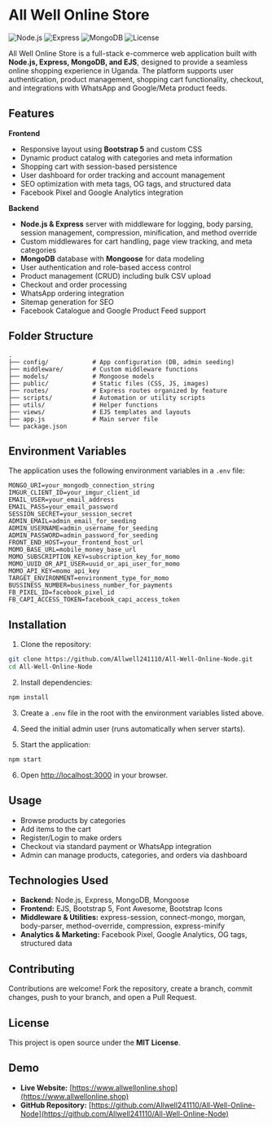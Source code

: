 # All Well Online Store

![Node.js](https://img.shields.io/badge/Node.js-v20.15.1-green) ![Express](https://img.shields.io/badge/Express-4.x-blue) ![MongoDB](https://img.shields.io/badge/MongoDB-6.0-success) ![License](https://img.shields.io/badge/License-MIT-lightgrey)

All Well Online Store is a full-stack e-commerce web application built with **Node.js, Express, MongoDB, and EJS**, designed to provide a seamless online shopping experience in Uganda. The platform supports user authentication, product management, shopping cart functionality, checkout, and integrations with WhatsApp and Google/Meta product feeds.

## Features

**Frontend**

* Responsive layout using **Bootstrap 5** and custom CSS
* Dynamic product catalog with categories and meta information
* Shopping cart with session-based persistence
* User dashboard for order tracking and account management
* SEO optimization with meta tags, OG tags, and structured data
* Facebook Pixel and Google Analytics integration

**Backend**

* **Node.js & Express** server with middleware for logging, body parsing, session management, compression, minification, and method override
* Custom middlewares for cart handling, page view tracking, and meta categories
* **MongoDB** database with **Mongoose** for data modeling
* User authentication and role-based access control
* Product management (CRUD) including bulk CSV upload
* Checkout and order processing
* WhatsApp ordering integration
* Sitemap generation for SEO
* Facebook Catalogue and Google Product Feed support

## Folder Structure

```
.
├── config/            # App configuration (DB, admin seeding)
├── middleware/        # Custom middleware functions
├── models/            # Mongoose models
├── public/            # Static files (CSS, JS, images)
├── routes/            # Express routes organized by feature
├── scripts/           # Automation or utility scripts
├── utils/             # Helper functions
├── views/             # EJS templates and layouts
├── app.js             # Main server file
└── package.json
```

## Environment Variables

The application uses the following environment variables in a `.env` file:

```
MONGO_URI=your_mongodb_connection_string
IMGUR_CLIENT_ID=your_imgur_client_id
EMAIL_USER=your_email_address
EMAIL_PASS=your_email_password
SESSION_SECRET=your_session_secret
ADMIN_EMAIL=admin_email_for_seeding
ADMIN_USERNAME=admin_username_for_seeding
ADMIN_PASSWORD=admin_password_for_seeding
FRONT_END_HOST=your_frontend_host_url
MOMO_BASE_URL=mobile_money_base_url
MOMO_SUBSCRIPTION_KEY=subscription_key_for_momo
MOMO_UUID_OR_API_USER=uuid_or_api_user_for_momo
MOMO_API_KEY=momo_api_key
TARGET_ENVIRONMENT=environment_type_for_momo
BUSSINESS_NUMBER=business_number_for_payments
FB_PIXEL_ID=facebook_pixel_id
FB_CAPI_ACCESS_TOKEN=facebook_capi_access_token
```

## Installation

1. Clone the repository:

```bash
git clone https://github.com/Allwell241110/All-Well-Online-Node.git
cd All-Well-Online-Node
```

2. Install dependencies:

```bash
npm install
```

3. Create a `.env` file in the root with the environment variables listed above.

4. Seed the initial admin user (runs automatically when server starts).

5. Start the application:

```bash
npm start
```

6. Open [http://localhost:3000](http://localhost:3000) in your browser.

## Usage

* Browse products by categories
* Add items to the cart
* Register/Login to make orders
* Checkout via standard payment or WhatsApp integration
* Admin can manage products, categories, and orders via dashboard

## Technologies Used

* **Backend:** Node.js, Express, MongoDB, Mongoose
* **Frontend:** EJS, Bootstrap 5, Font Awesome, Bootstrap Icons
* **Middleware & Utilities:** express-session, connect-mongo, morgan, body-parser, method-override, compression, express-minify
* **Analytics & Marketing:** Facebook Pixel, Google Analytics, OG tags, structured data

## Contributing

Contributions are welcome! Fork the repository, create a branch, commit changes, push to your branch, and open a Pull Request.

## License

This project is open source under the **MIT License**.

## Demo

* **Live Website:** [https://www.allwellonline.shop](https://www.allwellonline.shop)
* **GitHub Repository:** [https://github.com/Allwell241110/All-Well-Online-Node](https://github.com/Allwell241110/All-Well-Online-Node)
